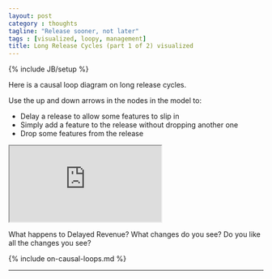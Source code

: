 ```yaml
---
layout: post
category : thoughts
tagline: "Release sooner, not later"
tags : [visualized, loopy, management]
title: Long Release Cycles (part 1 of 2) visualized
---
```


{% include JB/setup %}

Here is a causal loop diagram on long release cycles.

Use the up and down arrows in the nodes in the model to:

 * Delay a release to allow some features to slip in
 * Simply add a feature to the release without dropping another one
 * Drop some features from the release

<iframe class="loopy" src="http://ncase.me/loopy/v1.1/?embed=1&data=[[[3,375,115,0.5,%22Delayed%2520Revenue%22,0],[4,815,114,0.5,%22Loss%2520of%2520Customers%22,0],[5,602,152,0.5,%22Long%2520Release%2520Cycle%22,1],[6,427,314,0.5,%22Delayed%2520Releases%22,1],[7,458,592,0.5,%22Scope%2520Increase%22,1],[8,806,295,0.5,%22Business%2520needs%2520Change%2520Within%2520Cycle%22,1],[9,684,471,0.5,%22Add%2520New%2520Feature%2520to%2520Release%22,1],[10,796,610,0.5,%22Drop%2520Low%2520Prio%2520Feature%2520from%2520Release%22,1]],[[5,3,-4,1,0],[5,4,-23,1,0],[5,8,8,1,0],[8,9,-6,1,0],[9,7,-31,1,0],[7,6,23,1,0],[6,5,27,1,0],[10,7,36,-1,0]],[],10%5D"></iframe>

What happens to Delayed Revenue? What changes do you see? 
Do you like all the changes you see?

{% include on-causal-loops.md %}


---

 [loopy]: http://ncase.me/loopy/
 [Kniberg, 2011]: http://my.safaribooksonline.com/book/project-management/9781941222935